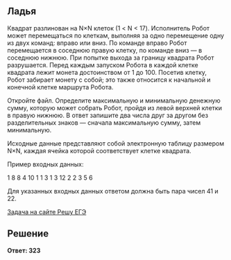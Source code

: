 ## Ладья

Квадрат разлинован на N×N клеток (1 < N < 17). Исполнитель Робот может перемещаться по клеткам, выполняя за одно перемещение одну из двух команд: вправо или вниз. По команде вправо Робот перемещается в соседнюю правую клетку, по команде вниз — в соседнюю нижнюю. При попытке выхода за границу квадрата Робот разрушается. Перед каждым запуском Робота в каждой клетке квадрата лежит монета достоинством от 1 до 100. Посетив клетку, Робот забирает монету с собой; это также относится к начальной и конечной клетке маршрута Робота.

Откройте файл. Определите максимальную и минимальную денежную сумму, которую может собрать Робот, пройдя из левой верхней клетки в правую нижнюю. В ответ запишите два числа друг за другом без разделительных знаков — сначала максимальную сумму, затем минимальную.

Исходные данные представляют собой электронную таблицу размером N×N, каждая ячейка которой соответствует клетке квадрата.

Пример входных данных:

1	8	8	4
10	1	1	3
1	3	12	2
2	3	5	6
 
Для указанных входных данных ответом должна быть пара чисел 41 и 22.

[Задача на сайте Решу ЕГЭ](https://inf-ege.sdamgia.ru/problem?id=33520)

## Решение

**Ответ: 323**